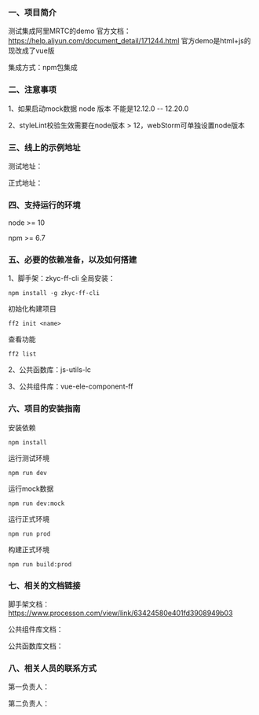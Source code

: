 ### 一、项目简介
测试集成阿里MRTC的demo
官方文档：https://help.aliyun.com/document_detail/171244.html
官方demo是html+js的
现改成了vue版

集成方式：npm包集成

### 二、注意事项
1、如果启动mock数据 node 版本 不能是12.12.0 -- 12.20.0

2、styleLint校验生效需要在node版本 > 12，webStorm可单独设置node版本

### 三、线上的示例地址
测试地址：

正式地址：

### 四、支持运行的环境
node >= 10

npm >= 6.7

### 五、必要的依赖准备，以及如何搭建
1、脚手架：zkyc-ff-cli
全局安装：
```angular2html
npm install -g zkyc-ff-cli
```
初始化构建项目
```
ff2 init <name>
```
查看功能
```angular2html
ff2 list
```
2、公共函数库：js-utils-lc

3、公共组件库：vue-ele-component-ff

### 六、项目的安装指南
安装依赖
```
npm install
```
运行测试环境
```angular2html
npm run dev
```
运行mock数据
```angular2html
npm run dev:mock
```
运行正式环境
```angular2html
npm run prod
```
构建正式环境
```angular2html
npm run build:prod
```

### 七、相关的文档链接
脚手架文档：https://www.processon.com/view/link/63424580e401fd3908949b03

公共组件库文档：

公共函数库文档：
### 八、相关人员的联系方式
第一负责人：

第二负责人：
